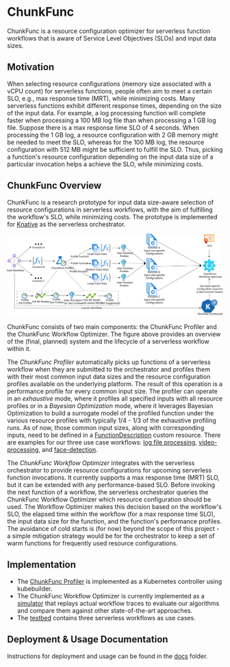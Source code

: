 # ChunkFunc

ChunkFunc is a resource configuration optimizer for serverless function workflows that is aware of Service Level Objectives (SLOs) and input data sizes.


## Motivation

When selecting resource configurations (memory size associated with a vCPU count) for serverless functions, people often aim to meet a certain SLO, e.g., max response time (MRT), while minimizing costs.
Many serverless functions exhibit different response times, depending on the size of the input data.
For example, a log processing function will complete faster when processing a 100 MB log file than when processing a 1 GB log file.
Suppose there is a max response time SLO of 4 seconds.
When processing the 1 GB log, a resource configuration with 2 GB memory might be needed to meet the SLO, whereas for the 100 MB log, the resource configuration with 512 MB might be sufficient to fulfill the SLO.
Thus, picking a function's resource configuration depending on the input data size of a particular invocation helps a achieve the SLO, while minimizing costs.



## ChunkFunc Overview

ChunkFunc is a research prototype for input data size-aware selection of resource configurations in serverless workflows, with the aim of fulfilling the workflow's SLO, while minimizing costs.
The prototype is implemented for [Knative](https://knative.dev) as the serverless orchestrator.

![Overview of the ChunkFunc System and Lifecycle of a Serverless Workflow](./docs/assets/chunk-func-overview.svg)

ChunkFunc consists of two main components: the ChunkFunc Profiler and the ChunkFunc Workflow Optimizer.
The figure above provides an overview of the (final, planned) system and the lifecycle of a serverless workflow within it.

The *ChunkFunc Profiler* automatically picks up functions of a serverless workflow when they are submitted to the orchestrator and profiles them with their most common input data sizes and the resource configuration profiles available on the underlying platform.
The result of this operation is a performance profile for every common input size.
The profiler can operate in an *exhaustive* mode, where it profiles all specified inputs with all resource profiles or in a *Bayesian Optimization* mode, where it leverages Bayesian Optimization to build a surrogate model of the profiled function under the various resource profiles with typically 1/4 - 1/3 of the exhaustive profiling runs.
As of now, those common input sizes, along with corresponding inputs, need to be defined in a [FunctionDescription](./go/controller/api/v1/functiondescription_types.go) custom resource.
There are examples for our three use case workflows: [log file processing](./go/controller/config/samples/scheduler-log-stats), [video-processing](./go/controller/config/samples/video-processing), and [face-detection](./go/controller/config/samples/face-detection).

The *ChunkFunc Workflow Optimizer* integrates with the serverless orchestrator to provide resource configurations for upcoming serverless function invocations.
It currently supports a max response time (MRT) SLO, but it can be extended with any performance-based SLO.
Before invoking the next function of a workflow, the serverless orchestrator queries the ChunkFunc Workflow Optimizer which resource configuration should be used.
The Workflow Optimizer makes this decision based on the workflow's SLO, the elapsed time within the workflow (for a max response time SLO), the input data size for the function, and the function's performance profiles.
The avoidance of cold starts is (for now) beyond the scope of this project - a simple mitigation strategy would be for the orchestrator to keep a set of warm functions for frequently used resource configurations.



## Implementation

* The [ChunkFunc Profiler](./go) is implemented as a Kubernetes controller using kubebuilder.
* The ChunkFunc Workflow Optimizer is currently implemented as a [simulator](./ts) that replays actual workflow traces to evaluate our algorithms and compare them against other state-of-the-art approaches.
* The [testbed](./testbed) contains three serverless workflows as use cases.



## Deployment & Usage Documentation

Instructions for deployment and usage can be found in the [docs](./docs) folder.
